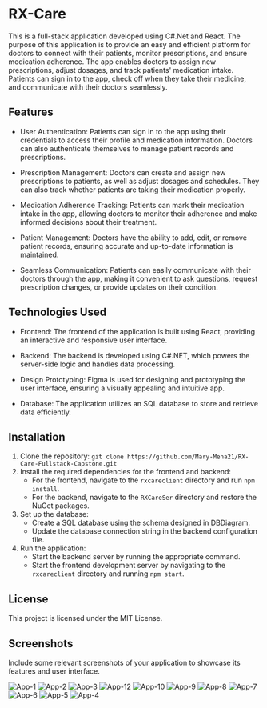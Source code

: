 # RX-Care

This is a full-stack application developed using C#.Net and React. The purpose of this application is to provide an easy and efficient platform for doctors to connect with their patients, monitor prescriptions, and ensure medication adherence. The app enables doctors to assign new prescriptions, adjust dosages, and track patients' medication intake. Patients can sign in to the app, check off when they take their medicine, and communicate with their doctors seamlessly.

## Features

- User Authentication: Patients can sign in to the app using their credentials to access their profile and medication information. Doctors can also authenticate themselves to manage patient records and prescriptions.

- Prescription Management: Doctors can create and assign new prescriptions to patients, as well as adjust dosages and schedules. They can also track whether patients are taking their medication properly.

- Medication Adherence Tracking: Patients can mark their medication intake in the app, allowing doctors to monitor their adherence and make informed decisions about their treatment.

- Patient Management: Doctors have the ability to add, edit, or remove patient records, ensuring accurate and up-to-date information is maintained.

- Seamless Communication: Patients can easily communicate with their doctors through the app, making it convenient to ask questions, request prescription changes, or provide updates on their condition.

## Technologies Used

- Frontend: The frontend of the application is built using React, providing an interactive and responsive user interface.

- Backend: The backend is developed using C#.NET, which powers the server-side logic and handles data processing.

- Design Prototyping: Figma is used for designing and prototyping the user interface, ensuring a visually appealing and intuitive app.

- Database: The application utilizes an SQL database to store and retrieve data efficiently.

## Installation

1. Clone the repository: `git clone https://github.com/Mary-Mena21/RX-Care-Fullstack-Capstone.git`
2. Install the required dependencies for the frontend and backend:
   - For the frontend, navigate to the `rxcareclient` directory and run `npm install`.
   - For the backend, navigate to the `RXCareSer` directory and restore the NuGet packages.
3. Set up the database:
   - Create a SQL database using the schema designed in DBDiagram.
   - Update the database connection string in the backend configuration file.
4. Run the application:
   - Start the backend server by running the appropriate command.
   - Start the frontend development server by navigating to the `rxcareclient` directory and running `npm start`.

## License

This project is licensed under the MIT License.

## Screenshots

Include some relevant screenshots of your application to showcase its features and user interface.

![App-1](https://github.com/Mary-Mena21/RX-Care-Fullstack-Capstone/assets/85176043/b083d6e7-9b9d-496d-a7c1-2a42f6377e71)
![App-2](https://github.com/Mary-Mena21/RX-Care-Fullstack-Capstone/assets/85176043/2d3ceb78-5998-4079-b9e0-34efb477ac37)
![App-3](https://github.com/Mary-Mena21/RX-Care-Fullstack-Capstone/assets/85176043/f237aba6-a4e5-4e9d-b80f-ed2822780b9e)
![App-12](https://github.com/Mary-Mena21/RX-Care-Fullstack-Capstone/assets/85176043/0dde8757-864e-46c0-b84f-5316b7dd0b28)
![App-10](https://github.com/Mary-Mena21/RX-Care-Fullstack-Capstone/assets/85176043/389716e9-b676-4271-a4f7-a9881e63bc5f)
![App-9](https://github.com/Mary-Mena21/RX-Care-Fullstack-Capstone/assets/85176043/035e2020-c8bb-4c3a-92c3-bead1b60b584)
![App-8](https://github.com/Mary-Mena21/RX-Care-Fullstack-Capstone/assets/85176043/fe9f9eab-e607-4360-b4ab-0db1738d350a)
![App-7](https://github.com/Mary-Mena21/RX-Care-Fullstack-Capstone/assets/85176043/6609d516-c9d6-45eb-8fe5-5b53a3e96b6c)
![App-6](https://github.com/Mary-Mena21/RX-Care-Fullstack-Capstone/assets/85176043/ded42373-2a58-4a63-b422-0a73335d65c8)
![App-5](https://github.com/Mary-Mena21/RX-Care-Fullstack-Capstone/assets/85176043/94c766f7-a43a-4edf-94f8-fd16a370f189)
![App-4](https://github.com/Mary-Mena21/RX-Care-Fullstack-Capstone/assets/85176043/d51c10f4-9792-4318-8327-7e4e986f00f2)

